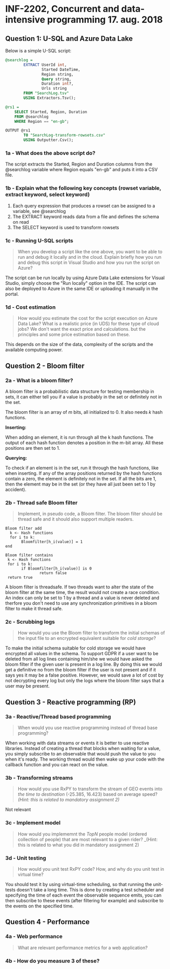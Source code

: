 # INF-2202, Concurrent and data-intensive programming 17. aug. 2018

## Question 1: U-SQL and Azure Data Lake

Below is a simple U-SQL script:

```SQL
@searchlog =
        EXTRACT UserId int,
                Started DateTime,
                Region string,
                Query string,
                Duration int?,
                Urls string
        FROM "SearchLog.tsv"
        USING Extractors.Tsv();

@rs1 =
    SELECT Started, Region, Duration
    FROM @searchlog
    WHERE Region == "en-gb";

OUTPUT @rs1 
        TO "SearchLog-transform-rowsets.csv"
        USING Outputter.Csv();
```

### 1a - What does the above script do?

The script extracts the Started, Region and Duration columns from the @searchlog variable where Region equals "en-gb" and puts it into a CSV file.

### 1b - Explain what the following key concepts (rowset variable, extract keyword, select keyword)

1. Each query expression that produces a rowset can be assigned to a variable, see @searchlog
2. The EXTRACT keyword reads data from a file and defines the schema on read
3. The SELECT keyword is used to transform rowsets

### 1c - Running U-SQL scripts

> When you develop a script like the one above, you want to be able to run and debug it locally and in the cloud.
> Explain briefly how you run and debug this script in Visual Studio and how you run the script on Azure?

The script can be run locally by using Azure Data Lake extensions for Visual Studio, simply choose the "Run locally" option in the IDE.
The script can also be deployed to Azure in the same IDE or uploading it manually in the portal.

### 1d - Cost estimation

> How would you estimate the cost for the script execution on Azure Data Lake? What is a realistic price (in UDS)
> for these type of cloud jobs? We don't want the exact price and calculations. but the principles and some price estimation based on these.

This depends on the size of the data, complexity of the scripts and the available computing power.

## Question 2 - Bloom filter

### 2a - What is a bloom filter?

A bloom filter is a probabilistic data structure for testing membership in sets, 
it can either tell you if a value is probably in the set or definitely not in the set.

The bloom filter is an array of _m_ bits, all initialized to 0. It also needs _k_ hash functions.

__Inserting:__

When adding an element, it is run through all the k hash functions. 
The output of each hash function denotes a position in the m-bit array. 
All these positions are then set to 1.

__Querying:__

To check if an element is in the set, run it through the hash functions, like when inserting. 
If any of the array positions returned by the hash functions contain a zero, the element is definitely not in the set. 
If all the bits are 1, then the element may be in the set (or they have all just been set to 1 by accident).

### 2b - Thread safe Bloom filter

> Implement, in pseudo code, a Bloom filter. The bloom filter should be thread safe and it should also support multiple readers.

``` 
Bloom filter add
  k <- Hash functions 
  for i to k:
       Bloomfilter[h_i(value)] = 1
end 
 ```  

```
Bloom filter contains
 k <- Hash functions
 for i to k: 
       if Bloomfilter[h_i(value)] is 0
               return false
 return true
```
A bloom filter is threadsafe. If two threads want to alter the state of the bloom filter at the same time, the result would not create a race condition. An index can only be set to 1 by a thread and a value is never deleted and therfore you don't need to use any synchronization primitives in a bloom filter to make it thread safe. 
### 2c - Scrubbing logs

> How would you use the Bloom filter to transform the initial schemas of the input file to an encrypted equivalent suitable for _cold storage_?

To make the initial schema suitable for cold storage we would have encrypted all values in the schema. To support GDPR if a user want to be deleted from all log lines containing him/she we would have asked the bloom filter if the given user is present in a log line. By doing this we would get a definitive no from the bloom filter if the user is not present and if it says yes it may be a false positive. However, we would save a lot of cost by not decrypting every log but only the logs where the bloom filter says that a user may be present. 

## Question 3 - Reactive programming (RP)

### 3a - Reactive/Thread based programming

> When would you use reactive programming instead of thread base programming?

When working with data streams or events it is better to use reactive libraries. Instead of creating a thread that blocks when waiting for a value, you simply subscribe to an observable that would push the value to you when it's ready. The working thread would then wake up your code with the callback function and you can react on the value. 

### 3b - Transforming streams

> How would you use RxPY to transform the stream of GEO events into _the time to destination_ (-25.385, 16.423)
> based on average speed? _(Hint: this is related to mandatory assignment 2)_

Not relevant

### 3c - Implement model

> How would you implememnt the _TopN_ people model (ordered collection of people) that are most relevant to a given rider?
> _(Hint: this is related to what you did in mandatory assignment 2)

### 3d - Unit testing

> How would you unit test RxPY code? How, and why do you unit test in virtual time?

You should test it by using virtual-time scheduling, so that running the unit-tests doesn't take a long time.
This is done by creating a test scheduler and specifying the time of each event the observable sequence emits, you can
then subscribe to these events (after filtering for example) and subscribe to the events on the specified time.

## Question 4 - Performance

### 4a - Web performance

> What are relevant performance metrics for a web application?


### 4b - How do you measure 3 of these?
